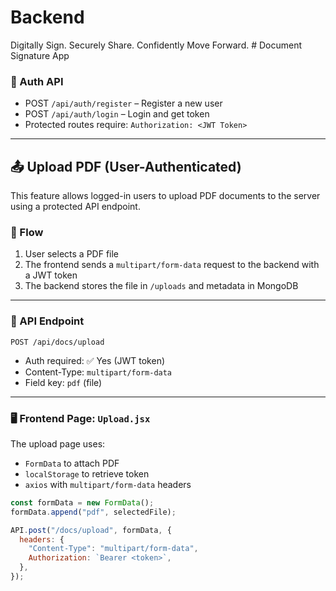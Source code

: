 # Backend

Digitally Sign. Securely Share. Confidently Move Forward.
#   D o c u m e n t   S i g n a t u r e   A p p 
 
 

### 🔐 Auth API

- POST `/api/auth/register` – Register a new user
- POST `/api/auth/login` – Login and get token
- Protected routes require: `Authorization: <JWT Token>`


---

## 📤 Upload PDF (User-Authenticated)

This feature allows logged-in users to upload PDF documents to the server using a protected API endpoint.

### 🧠 Flow

1. User selects a PDF file
2. The frontend sends a `multipart/form-data` request to the backend with a JWT token
3. The backend stores the file in `/uploads` and metadata in MongoDB

---

### 🔌 API Endpoint

`POST /api/docs/upload`

- Auth required: ✅ Yes (JWT token)
- Content-Type: `multipart/form-data`
- Field key: `pdf` (file)

---

### 🖥️ Frontend Page: `Upload.jsx`

The upload page uses:
- `FormData` to attach PDF
- `localStorage` to retrieve token
- `axios` with `multipart/form-data` headers

```jsx
const formData = new FormData();
formData.append("pdf", selectedFile);

API.post("/docs/upload", formData, {
  headers: {
    "Content-Type": "multipart/form-data",
    Authorization: `Bearer <token>`,
  },
});

